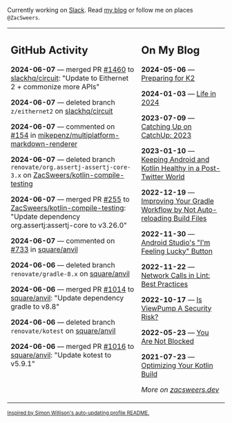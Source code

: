 Currently working on [Slack](https://slack.com/). Read [my blog](https://zacsweers.dev/) or follow me on places `@ZacSweers`.

<table><tr><td valign="top" width="60%">

## GitHub Activity
<!-- githubActivity starts -->
**2024-06-07** — merged PR [#1460](https://github.com/slackhq/circuit/pull/1460) to [slackhq/circuit](https://github.com/slackhq/circuit): "Update to Eithernet 2 + commonize more APIs"

**2024-06-07** — deleted branch `z/eithernet2` on [slackhq/circuit](https://github.com/slackhq/circuit)

**2024-06-07** — commented on [#154](https://github.com/mikepenz/multiplatform-markdown-renderer/issues/154#issuecomment-2155091932) in [mikepenz/multiplatform-markdown-renderer](https://github.com/mikepenz/multiplatform-markdown-renderer)

**2024-06-07** — deleted branch `renovate/org.assertj-assertj-core-3.x` on [ZacSweers/kotlin-compile-testing](https://github.com/ZacSweers/kotlin-compile-testing)

**2024-06-07** — merged PR [#255](https://github.com/ZacSweers/kotlin-compile-testing/pull/255) to [ZacSweers/kotlin-compile-testing](https://github.com/ZacSweers/kotlin-compile-testing): "Update dependency org.assertj:assertj-core to v3.26.0"

**2024-06-07** — commented on [#733](https://github.com/square/anvil/issues/733#issuecomment-2153877259) in [square/anvil](https://github.com/square/anvil)

**2024-06-06** — deleted branch `renovate/gradle-8.x` on [square/anvil](https://github.com/square/anvil)

**2024-06-06** — merged PR [#1014](https://github.com/square/anvil/pull/1014) to [square/anvil](https://github.com/square/anvil): "Update dependency gradle to v8.8"

**2024-06-06** — deleted branch `renovate/kotest` on [square/anvil](https://github.com/square/anvil)

**2024-06-06** — merged PR [#1016](https://github.com/square/anvil/pull/1016) to [square/anvil](https://github.com/square/anvil): "Update kotest to v5.9.1"
<!-- githubActivity ends -->
</td><td valign="top" width="40%">

## On My Blog
<!-- blog starts -->
**2024-05-06** — [Preparing for K2](https://www.zacsweers.dev/preparing-for-k2/)

**2024-01-03** — [Life in 2024](https://www.zacsweers.dev/life-in-2024/)

**2023-07-09** — [Catching Up on CatchUp: 2023](https://www.zacsweers.dev/catching-up-on-catchup-2023/)

**2023-01-10** — [Keeping Android and Kotlin Healthy in a Post-Twitter World](https://www.zacsweers.dev/keeping-android-healthy/)

**2022-12-19** — [Improving Your Gradle Workflow by Not Auto-reloading Build Files](https://www.zacsweers.dev/improving-your-workflow-by-not-auto-reloading-build-files/)

**2022-11-30** — [Android Studio's "I'm Feeling Lucky" Button](https://www.zacsweers.dev/android-studios-im-feeling-lucky-button/)

**2022-11-22** — [Network Calls in Lint: Best Practices](https://www.zacsweers.dev/network-calls-in-lint-best-practices/)

**2022-10-17** — [Is ViewPump A Security Risk?](https://www.zacsweers.dev/is-viewpump-a-security-risk/)

**2022-05-23** — [You Are Not Blocked](https://www.zacsweers.dev/you-are-not-blocked/)

**2021-07-23** — [Optimizing Your Kotlin Build](https://www.zacsweers.dev/optimizing-your-kotlin-build/)
<!-- blog ends -->
_More on [zacsweers.dev](https://zacsweers.dev/)_
</td></tr></table>

<sub><a href="https://simonwillison.net/2020/Jul/10/self-updating-profile-readme/">Inspired by Simon Willison's auto-updating profile README.</a></sub>
